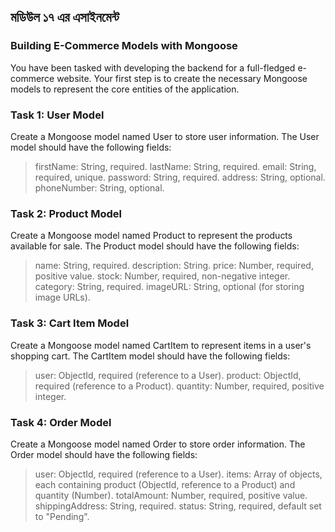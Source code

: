 ## মডিউল ১৭ এর এসাইনমেন্ট

### Building E-Commerce Models with Mongoose 
You have been tasked with developing the backend for a full-fledged e-commerce website. Your first step is to create the necessary Mongoose models to represent the core entities of the application.



### Task 1: User Model  
 Create a Mongoose model named User to store user information. The User model should have the following fields:  

> firstName: String, required.
> lastName: String, required.
> email: String, required, unique.
> password: String, required.
> address: String, optional.
> phoneNumber: String, optional.

### Task 2: Product Model  
 Create a Mongoose model named Product to represent the products available for sale. The Product model should have the following fields:

> name: String, required.
> description: String.
> price: Number, required, positive value.
> stock: Number, required, non-negative integer.
> category: String, required.
> imageURL: String, optional (for storing image URLs).

### Task 3: Cart Item Model   
 Create a Mongoose model named CartItem to represent items in a user's shopping cart. The CartItem model should have the following fields:

> user: ObjectId, required (reference to a User).
> product: ObjectId, required (reference to a Product).
> quantity: Number, required, positive integer.


### Task 4: Order Model  
 Create a Mongoose model named Order to store order information. The Order model should have the following fields:

> user: ObjectId, required (reference to a User).
> items: Array of objects, each containing product (ObjectId, reference to a Product) and quantity (Number).
> totalAmount: Number, required, positive value.
> shippingAddress: String, required.
> status: String, required, default set to "Pending".